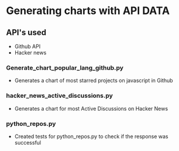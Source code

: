 # Generating charts with API DATA

## API's used
- Github API
- Hacker news

### Generate_chart_popular_lang_github.py

- Generates a chart of most starred projects on javascript in Github

### hacker_news_active_discussions.py

- Generates a chart for most Active Discussions on Hacker News

### python_repos.py

- Created tests for python_repos.py to check if the response was successful
